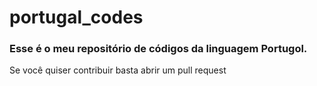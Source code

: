 # portugal_codes

### Esse é o meu repositório de códigos da linguagem Portugol.

Se você quiser contribuir basta abrir um pull request
